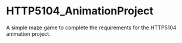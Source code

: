 # HTTP5104_AnimationProject

A simple maze game to complete the requirements for the HTTP5104 animation project.
